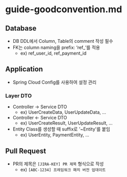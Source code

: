 # guide-goodconvention.md

## Database

- DB DDL에서 Column, Table의 comment 작성 필수
- FK는 column naming을 prefix: ‘ref_’를 적용
    - ex) ref_user_id, ref_payment_id

## Application

- Spring Cloud Config를 사용하여 설정 관리

### Layer DTO

- Controller -> Service DTO
    - ex) UserCreateData, UserUpdateData, ...
- Controller <- Service DTO
    - ex) UserCreateResult, UserUpdateResult, ...
- Entity Class를 생성할 때 suffix로 '~Entity'를 붙임
    - ex) UserEntity, PaymentEntity, ...

## Pull Request

- PR의 제목은 `[JIRA-KEY] PR 제목` 형식으로 작성
    - ex) `[ABC-1234] 프레임워크 패치 버전 업데이트`
